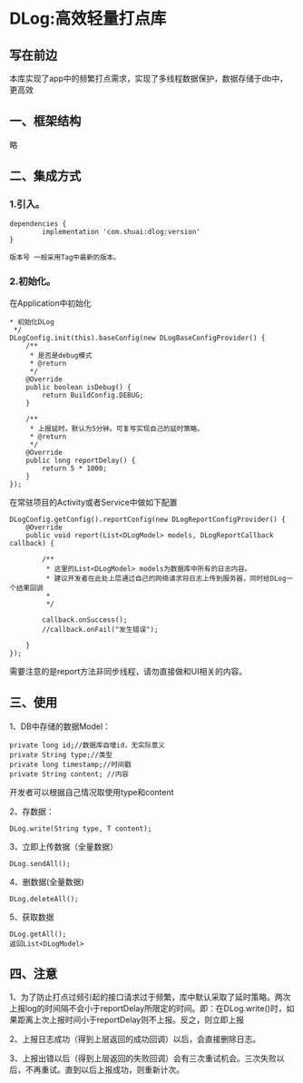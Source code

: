 # DLog:高效轻量打点库
## 写在前边


本库实现了app中的频繁打点需求，实现了多线程数据保护，数据存储于db中，更高效


## 一、框架结构

略


## 二、集成方式

### 1.引入。

```
dependencies {
        implementation 'com.shuai:dlog:version'
}

版本号 一般采用Tag中最新的版本。
```


### 2.初始化。
在Application中初始化

```
* 初始化DLog
 */
DLogConfig.init(this).baseConfig(new DLogBaseConfigProvider() {
    /**
     * 是否是debug模式
     * @return
     */
    @Override
    public boolean isDebug() {
        return BuildConfig.DEBUG;
    }

    /**
     * 上报延时。默认为5分钟。可复写实现自己的延时策略。
     * @return
     */
    @Override
    public long reportDelay() {
        return 5 * 1000;
    }
});
```

在常驻项目的Activity或者Service中做如下配置
```
DLogConfig.getConfig().reportConfig(new DLogReportConfigProvider() {
    @Override
    public void report(List<DLogModel> models, DLogReportCallback callback) {

        /**
         * 这里的List<DLogModel> models为数据库中所有的日志内容。
         * 建议开发者在此处上层通过自己的网络请求将日志上传到服务器，同时给DLog一个结果回调
         *
         */

        callback.onSuccess();
        //callback.onFail("发生错误");

    }
});
```
需要注意的是report方法非同步线程，请勿直接做和UI相关的内容。
## 三、使用

1、DB中存储的数据Model：

```
private long id;//数据库自增id，无实际意义
private String type;//类型
private long timestamp;//时间戳
private String content; //内容
```
开发者可以根据自己情况取使用type和content

2、存数据：
```
DLog.write(String type, T content);
```
3、立即上传数据（全量数据）
```
DLog.sendAll();
```

4、删数据(全量数据)
```
DLog.deleteAll();
```
5、获取数据
```
DLog.getAll();
返回List<DLogModel>
```

## 四、注意
1、为了防止打点过频引起的接口请求过于频繁，库中默认采取了延时策略。两次上报log的时间隔不会小于reportDelay所限定的时间。即：在DLog.write()时，如果距离上次上报时间小于reportDelay则不上报。反之，则立即上报


2、上报日志成功（得到上层返回的成功回调）以后，会直接删除日志。


3、上报出错以后（得到上层返回的失败回调）会有三次重试机会。三次失败以后，不再重试。直到以后上报成功，则重新计次。